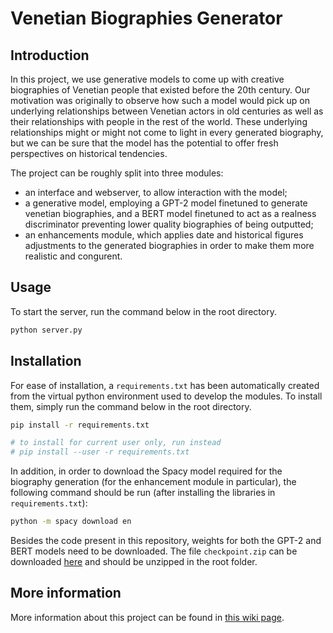 # Venetian Biographies Generator

## Introduction
In this project, we use generative models to come up with creative biographies of Venetian people that existed before the 20th century. Our motivation was originally to observe how such a model would pick up on underlying relationships between Venetian actors in old centuries as well as their relationships with people in the rest of the world. These underlying relationships might or might not come to light in every generated biography, but we can be sure that the model has the potential to offer fresh perspectives on historical tendencies.

The project can be roughly split into three modules:
 - an interface and webserver, to allow interaction with the model;
 - a generative model, employing a GPT-2 model finetuned to generate venetian biographies, and a BERT model finetuned to act as a realness discriminator preventing lower quality biographies of being outputted;
 - an enhancements module, which applies date and historical figures adjustments to the generated biographies in order to make them more realistic and congurent.
 
## Usage
To start the server, run the command below in the root directory.
```bash
python server.py
```

## Installation
For ease of installation, a `requirements.txt` has been automatically created from the virtual python environment used to develop the modules. To install them, simply run the command below in the root directory.
```bash
pip install -r requirements.txt 

# to install for current user only, run instead
# pip install --user -r requirements.txt 
```

In addition, in order to download the Spacy model required for the biography generation (for the enhancement module in particular), the following command should be run (after installing the libraries in `requirements.txt`):

```bash
python -m spacy download en
```

Besides the code present in this repository, weights for both the GPT-2 and BERT models need to be downloaded. The file `checkpoint.zip` can be downloaded [here](https://drive.google.com/file/d/1_NO47MbZRuySLBoiAE-JXyMY0DTYb1yu/view?usp=sharing) and should be unzipped in the root folder.


## More information
More information about this project can be found in [this wiki page](http://fdh.epfl.ch/index.php/VenBioGen).
